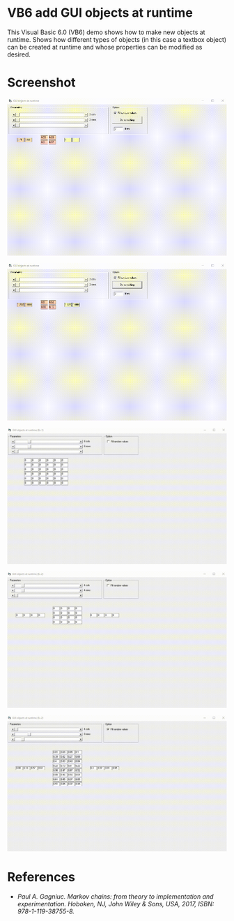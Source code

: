 # VB6 add GUI objects at runtime

This Visual Basic 6.0 (VB6) demo shows how to make new objects at runtime. Shows how different types of objects (in this case a textbox object) can be created at runtime and whose properties can be modified as desired.

# Screenshot

<kbd><img src="https://github.com/Gagniuc/VB6-add-GUI-objects-at-runtime/blob/main/img/Generate%20objects%20at%20runtime%201.gif" /></kbd>

<kbd><img src="https://github.com/Gagniuc/VB6-add-GUI-objects-at-runtime/blob/main/img/Generate%20objects%20at%20runtime%202.gif" /></kbd>

<kbd><img src="https://github.com/Gagniuc/VB6-add-GUI-objects-at-runtime/blob/main/img/Generate%20objects%20at%20runtime%203.gif" /></kbd>

<kbd><img src="https://github.com/Gagniuc/VB6-add-GUI-objects-at-runtime/blob/main/img/Generate%20objects%20at%20runtime%204.gif" /></kbd>

<kbd><img src="https://github.com/Gagniuc/VB6-add-GUI-objects-at-runtime/blob/main/img/Generate%20objects%20at%20runtime%206.gif" /></kbd>

# References

- <i>Paul A. Gagniuc. Markov chains: from theory to implementation and experimentation. Hoboken, NJ,  John Wiley & Sons, USA, 2017, ISBN: 978-1-119-38755-8.</i>

